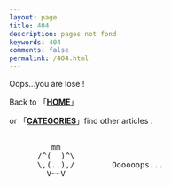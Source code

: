 ```yaml
---
layout: page
title: 404
description: pages not fond
keywords: 404
comments: false
permalink: /404.html
---
```


Oops...you are lose !


Back to 「**[HOME](/categories/)**」

or 「**[CATEGORIES](/categories/)**」find other articles .


<!----------------------------------------------------------------
         mm
      /^(  )^\                     Ascii arts included in this page:
      \,(..),/                     - R2D2, provided by: http://www.chris.com/
        V~~V                       - Texts, generated from: http://www.network-science.de/ascii/  
                                   http:// cnfeat.github.io
            
------------------------------------------------------------------>

  <style>
    pre {
          background: none;
          border: none;
    }
  </style>

  <pre>         
         mm
      /^(  )^\
      \,(..),/        Oooooops...
        V~~V                     
  </pre>
